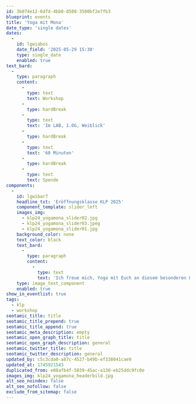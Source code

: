 ```yaml
---
id: 3b074e12-6dfd-4bb0-8508-3500bf2e7fb3
blueprint: events
title: 'Yoga mit Mona'
date_type: 'single dates'
dates:
  -
    id: lgwiabos
    date_field: '2025-05-29 15:30'
    type: single_date
    enabled: true
text_bard:
  -
    type: paragraph
    content:
      -
        type: text
        text: Workshop
      -
        type: hardBreak
      -
        type: text
        text: 'Im LAB, 1.OG, Weiblick'
      -
        type: hardBreak
      -
        type: text
        text: '60 Minuten'
      -
        type: hardBreak
      -
        type: text
        text: Spende
components:
  -
    id: lgwibar7
    headline_txt: 'Eröffnungsklasse KLP 2025'
    component_template: slider_left
    images_img:
      - klp24_yogamona_slider02.jpg
      - klp24_yogamona_slider03.jpeg
      - klp24_yogamona_slider01.jpg
    background_color: none
    text_color: black
    text_bard:
      -
        type: paragraph
        content:
          -
            type: text
            text: 'Ich freue mich, Yoga mit Euch an diesem besonderen Ort zu teilen! Lasst uns einen Ort der Ruhe miteinander kreieren inmitten des bunten Treibens der KLP. Lade deine Energie auf & stärke Körper und Geist mit dieser aktivierenden Yoga-Klasse. Du stärkst deinen Rücken & machst dich bereit für das Abenteuer KLP! Matte bitte selbst mitbringen.'
    type: image_text_component
    enabled: true
show_in_eventlist: true
tags:
  - klp
  - workshop
seotamic_title: title
seotamic_title_prepend: true
seotamic_title_append: true
seotamic_meta_description: empty
seotamic_open_graph_title: title
seotamic_open_graph_description: general
seotamic_twitter_title: title
seotamic_twitter_description: general
updated_by: c5c3cda0-a87c-4527-b49b-ef338041cae9
updated_at: 1745921543
duplicated_from: e08afb4f-5039-45ac-a130-eb25ddc9fc0e
images_img: klp24_yogamona_headerbild.jpg
alt_seo_noindex: false
alt_seo_nofollow: false
exclude_from_sitemap: false
---
```

